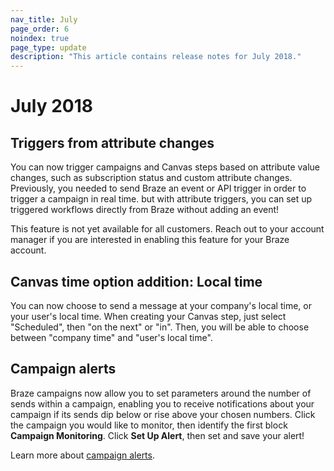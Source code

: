 ```yaml
---
nav_title: July
page_order: 6
noindex: true
page_type: update
description: "This article contains release notes for July 2018."
---
```

# July 2018

## Triggers from attribute changes

You can now trigger campaigns and Canvas steps based on attribute value changes, such as subscription status and custom attribute changes. Previously, you needed to send Braze an event or API trigger in order to trigger a campaign in real time. but with attribute triggers, you can set up triggered workflows directly from Braze without adding an event!

This feature is not yet available for all customers. Reach out to your account manager if you are interested in enabling this feature for your Braze account.

## Canvas time option addition: Local time

You can now choose to send a message at your company's local time, or your user's local time. When creating your Canvas step, just select "Scheduled", then "on the next" or "in". Then, you will be able to choose between "company time" and "user's local time".

## Campaign alerts

Braze campaigns now allow you to set parameters around the number of sends within a campaign, enabling you to receive notifications about your campaign if its sends dip below or rise above your chosen numbers. Click the campaign you would like to monitor, then identify the first block **Campaign Monitoring**. Click **Set Up Alert**, then set and save your alert! 

Learn more about [campaign alerts]({{site.baseurl}}/user_guide/engagement_tools/campaigns/scheduling_and_organizing/campaign_alerts/#campaign-alerts).
